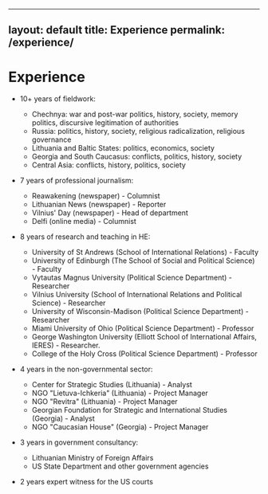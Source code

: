 
---
layout: default
title: Experience
permalink: /experience/
---
# Experience

 - 10+ years of fieldwork:

 	- Chechnya: war and post-war politics, history, society, memory politics, discursive legitimation of authorities
	- Russia: politics, history, society, religious radicalization, religious governance
	- Lithuania and Baltic States: politics, economics, society 
	- Georgia and South Caucasus: conflicts, politics, history, society
	- Central Asia: conflicts, history, politics, society
	

 - 7 years of professional journalism:
  	
	- Reawakening (newspaper) - Columnist
	- Lithuanian News (newspaper) - Reporter
	- Vilnius' Day (newspaper) - Head of department
	- Delfi (online media) - Columnist


 - 8 years of research and teaching in HE:

	- University of St Andrews (School of International Relations) - Faculty
	- University of Edinburgh (The School of Social and Political Science) - Faculty 
	- Vytautas Magnus University (Political Science Department) - Researcher 
	- Vilnius University (School of International Relations and Political Science) - Researcher
	- University of Wisconsin-Madison (Political Science Department) - Researcher
	- Miami University of Ohio (Political Science Department) - Professor 
	- George Washington University (Elliott School of International Affairs, IERES) - Researcher.
	- College of the Holy Cross (Political Science Department) - Professor 
			 
			 
 - 4 years in the non-governmental sector:

	- Center for Strategic Studies (Lithuania) - Analyst 
	- NGO "Lietuva-Ichkeria" (Lithuania) - Project Manager
	- NGO "Revitra" (Lithuania) - Project Manager
	- Georgian Foundation for Strategic and International Studies (Georgia) - Analyst
	- NGO "Caucasian House" (Georgia) - Project Manager


 - 3 years in government consultancy:

	- Lithuanian Ministry of Foreign Affairs
	- US State Department and other government agencies 


- 2 years expert witness for the US courts
